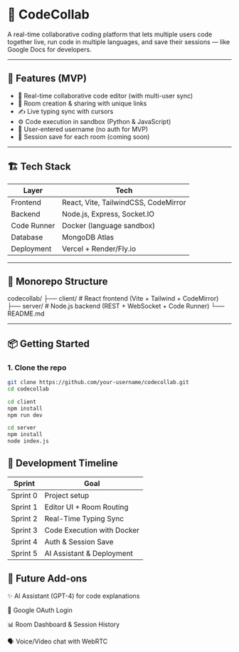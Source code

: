 # 🚀 CodeCollab

A real-time collaborative coding platform that lets multiple users code together live, run code in multiple languages, and save their sessions — like Google Docs for developers.

---

## 🧩 Features (MVP)

- 🔁 Real-time collaborative code editor (with multi-user sync)
- 📄 Room creation & sharing with unique links
- ✍️ Live typing sync with cursors
- ⚙️ Code execution in sandbox (Python & JavaScript)
- 🧠 User-entered username (no auth for MVP)
- 💾 Session save for each room (coming soon)

---

## 🏗️ Tech Stack

| Layer        | Tech                        |
|-------------|-----------------------------|
| Frontend     | React, Vite, TailwindCSS, CodeMirror |
| Backend      | Node.js, Express, Socket.IO |
| Code Runner  | Docker (language sandbox)   |
| Database     | MongoDB Atlas               |
| Deployment   | Vercel + Render/Fly.io      |

---

## 📁 Monorepo Structure
codecollab/
├── client/ # React frontend (Vite + Tailwind + CodeMirror)
├── server/ # Node.js backend (REST + WebSocket + Code Runner)
└── README.md

---

## 📦 Getting Started

### 1. Clone the repo
```bash
git clone https://github.com/your-username/codecollab.git
cd codecollab

cd client
npm install
npm run dev

cd server
npm install
node index.js
```


## 📅 Development Timeline

| Sprint   | Goal                           |
| -------- | ------------------------------ |
| Sprint 0 | Project setup                  |
| Sprint 1 | Editor UI + Room Routing       |
| Sprint 2 | Real-Time Typing Sync          |
| Sprint 3 | Code Execution with Docker     |
| Sprint 4 | Auth & Session Save            |
| Sprint 5 | AI Assistant & Deployment      |


## 🧠 Future Add-ons
✨ AI Assistant (GPT-4) for code explanations

🔐 Google OAuth Login

📊 Room Dashboard & Session History

🗣️ Voice/Video chat with WebRTC
